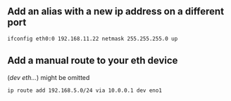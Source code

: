 ## Add an alias with a new ip address on a different port
```sh
ifconfig eth0:0 192.168.11.22 netmask 255.255.255.0 up
```

## Add a manual route to your eth device
(_dev eth..._) might be omitted
```sh
ip route add 192.168.5.0/24 via 10.0.0.1 dev eno1
```

